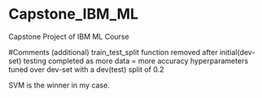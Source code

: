 # Capstone_IBM_ML
Capstone Project of IBM ML Course

#Comments (additional)
train_test_split function removed after initial(dev-set) testing completed as more data  = more accuracy
hyperparameters tuned over dev-set with a dev(test) split of 0.2

SVM is the winner in my case.
